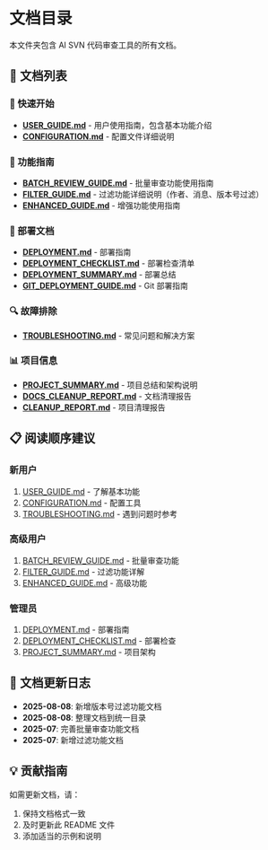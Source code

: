 # 文档目录

本文件夹包含 AI SVN 代码审查工具的所有文档。

## 📖 文档列表

### 🚀 快速开始
- **[USER_GUIDE.md](USER_GUIDE.md)** - 用户使用指南，包含基本功能介绍
- **[CONFIGURATION.md](CONFIGURATION.md)** - 配置文件详细说明

### 🔧 功能指南
- **[BATCH_REVIEW_GUIDE.md](BATCH_REVIEW_GUIDE.md)** - 批量审查功能使用指南
- **[FILTER_GUIDE.md](FILTER_GUIDE.md)** - 过滤功能详细说明（作者、消息、版本号过滤）
- **[ENHANCED_GUIDE.md](ENHANCED_GUIDE.md)** - 增强功能使用指南

### 🚀 部署文档
- **[DEPLOYMENT.md](DEPLOYMENT.md)** - 部署指南
- **[DEPLOYMENT_CHECKLIST.md](DEPLOYMENT_CHECKLIST.md)** - 部署检查清单
- **[DEPLOYMENT_SUMMARY.md](DEPLOYMENT_SUMMARY.md)** - 部署总结
- **[GIT_DEPLOYMENT_GUIDE.md](GIT_DEPLOYMENT_GUIDE.md)** - Git 部署指南

### 🔍 故障排除
- **[TROUBLESHOOTING.md](TROUBLESHOOTING.md)** - 常见问题和解决方案

### 📊 项目信息
- **[PROJECT_SUMMARY.md](PROJECT_SUMMARY.md)** - 项目总结和架构说明
- **[DOCS_CLEANUP_REPORT.md](DOCS_CLEANUP_REPORT.md)** - 文档清理报告
- **[CLEANUP_REPORT.md](CLEANUP_REPORT.md)** - 项目清理报告

## 📋 阅读顺序建议

### 新用户
1. [USER_GUIDE.md](USER_GUIDE.md) - 了解基本功能
2. [CONFIGURATION.md](CONFIGURATION.md) - 配置工具
3. [TROUBLESHOOTING.md](TROUBLESHOOTING.md) - 遇到问题时参考

### 高级用户
1. [BATCH_REVIEW_GUIDE.md](BATCH_REVIEW_GUIDE.md) - 批量审查功能
2. [FILTER_GUIDE.md](FILTER_GUIDE.md) - 过滤功能详解
3. [ENHANCED_GUIDE.md](ENHANCED_GUIDE.md) - 高级功能

### 管理员
1. [DEPLOYMENT.md](DEPLOYMENT.md) - 部署指南
2. [DEPLOYMENT_CHECKLIST.md](DEPLOYMENT_CHECKLIST.md) - 部署检查
3. [PROJECT_SUMMARY.md](PROJECT_SUMMARY.md) - 项目架构

## 🔄 文档更新日志

- **2025-08-08**: 新增版本号过滤功能文档
- **2025-08-08**: 整理文档到统一目录
- **2025-07**: 完善批量审查功能文档
- **2025-07**: 新增过滤功能文档

## 💡 贡献指南

如需更新文档，请：
1. 保持文档格式一致
2. 及时更新此 README 文件
3. 添加适当的示例和说明
